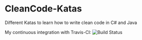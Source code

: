 # CleanCode-Katas
Different Katas to learn how to write clean code in C# and Java

My continuous integration with Travis-CI: <img src="https://travis-ci.org/mseknibilel/CleanCode-Katas.svg?branch=master" alt="Build Status" />
